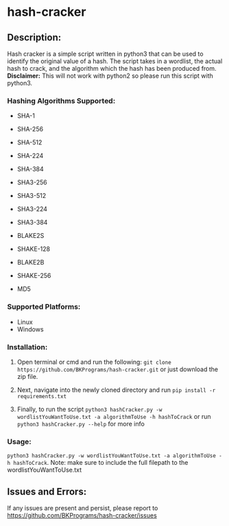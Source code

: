 # hash-cracker
## Description:
Hash cracker is a simple script written in python3 that can be used to identify the original value of a hash. The script takes in a wordlist, the actual hash to crack, and the algorithm which the hash has been produced from. 
**Disclaimer:** This will not work with python2 so please run this script with python3.

### Hashing Algorithms Supported:
* SHA-1
* SHA-256
* SHA-512
* SHA-224
* SHA-384

* SHA3-256
* SHA3-512
* SHA3-224
* SHA3-384

* BLAKE2S
* SHAKE-128
* BLAKE2B
* SHAKE-256
* MD5

### Supported Platforms:
* Linux
* Windows

### Installation:
1. Open terminal or cmd and run the following: `git clone https://github.com/BKPrograms/hash-cracker.git` or just download the zip file.

2. Next, navigate into the newly cloned directory and run `pip install -r requirements.txt`

3. Finally, to run the script `python3 hashCracker.py -w wordlistYouWantToUse.txt -a algorithmToUse -h hashToCrack` or run `python3 hashCracker.py --help` for more info

### Usage:

`python3 hashCracker.py -w wordlistYouWantToUse.txt -a algorithmToUse -h hashToCrack`. Note: make sure to include the full filepath to the wordlistYouWantToUse.txt

## Issues and Errors:

If any issues are present and persist, please report to https://github.com/BKPrograms/hash-cracker/issues
